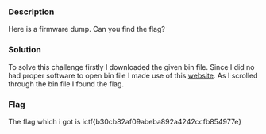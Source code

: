 ### Description

Here is a firmware dump. Can you find the flag?

### Solution
To solve this challenge firstly I downloaded the given bin file. Since I did no had
proper software to open bin file I made use of this [website](https://filext.com/online-file-viewer.html).
As I scrolled through the bin file I found the flag.

### Flag

The flag which i got is ictf{b30cb82af09abeba892a4242ccfb854977e}
